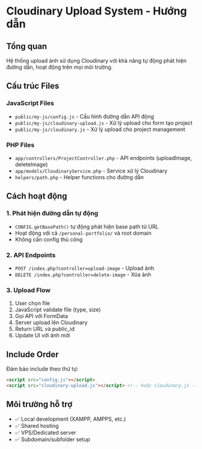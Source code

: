 # Cloudinary Upload System - Hướng dẫn

## Tổng quan
Hệ thống upload ảnh sử dụng Cloudinary với khả năng tự động phát hiện đường dẫn, hoạt động trên mọi môi trường.

## Cấu trúc Files

### JavaScript Files
- `public/my-js/config.js` - Cấu hình đường dẫn API động
- `public/my-js/cloudinary-upload.js` - Xử lý upload cho form tạo project
- `public/my-js/cloudinary.js` - Xử lý upload cho project management

### PHP Files  
- `app/controllers/ProjectController.php` - API endpoints (uploadImage, deleteImage)
- `app/models/CloudinaryService.php` - Service xử lý Cloudinary
- `helpers/path.php` - Helper functions cho đường dẫn

## Cách hoạt động

### 1. Phát hiện đường dẫn tự động
- `CONFIG.getBasePath()` tự động phát hiện base path từ URL
- Hoạt động với cả `/personal-portfolio/` và root domain
- Không cần config thủ công

### 2. API Endpoints
- `POST /index.php?controller=upload-image` - Upload ảnh
- `DELETE /index.php?controller=delete-image` - Xóa ảnh

### 3. Upload Flow
1. User chọn file
2. JavaScript validate file (type, size)
3. Gọi API với FormData
4. Server upload lên Cloudinary
5. Return URL và public_id
6. Update UI với ảnh mới

## Include Order
Đảm bảo include theo thứ tự:
```html
<script src="config.js"></script>
<script src="cloudinary-upload.js"></script> <!-- hoặc cloudinary.js -->
```

## Môi trường hỗ trợ
- ✅ Local development (XAMPP, AMPPS, etc.)
- ✅ Shared hosting
- ✅ VPS/Dedicated server  
- ✅ Subdomain/subfolder setup
